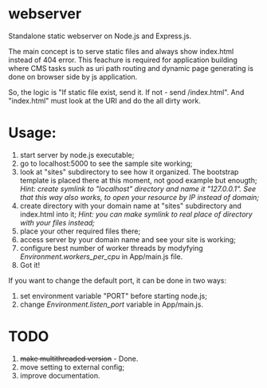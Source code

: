 # webserver
Standalone static webserver on Node.js and Express.js.

The main concept is to serve static files and always show index.html instead of 404 error. This feachure is required for application building where CMS tasks such as uri path routing and dynamic page generating is done on browser side by js application.

So, the logic is "If static file exist, send it. If not - send /index.html". And "index.html" must look at the URI and do the all dirty work.

# Usage:
1) start server by node.js executable;
2) go to localhost:5000 to see the sample site working;
3) look at "sites" subdirectory to see how it organized. The bootstrap template is placed there at this moment, not good example but enougth;
*Hint: create symlink to "localhost" directory and name it "127.0.0.1". See that this way also works, to open your resource by IP instead of domain;*
4) create directory with your domain name at "sites" subdirectory and index.html into it;
*Hint: you can make symlink to real place of directory with your files instead;*
5) place your other required files there;
6) access server by your domain name and see your site is working;
7) configure best number of worker threads by modyfying *Environment.workers_per_cpu* in App/main.js file.
8) Got it!

If you want to change the default port, it can be done in two ways:
1) set environment variable "PORT" before starting node.js;
2) change *Environment.listen_port* variable in App/main.js.

# TODO
1) <del>make multithreaded version</del> - Done.
2) move setting to external config;
3) improve documentation.
